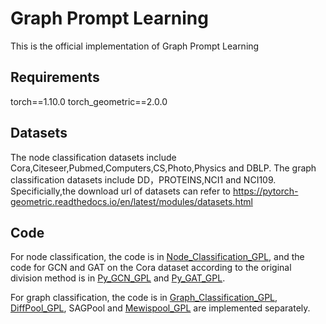 # Graph Prompt Learning
This is the official implementation of Graph Prompt Learning
## Requirements
torch==1.10.0
torch_geometric==2.0.0
## Datasets
The node classification datasets include Cora,Citeseer,Pubmed,Computers,CS,Photo,Physics and DBLP.
The graph classification datasets include DD，PROTEINS,NCI1 and NCI109.
Specificially,the download url of datasets can refer to https://pytorch-geometric.readthedocs.io/en/latest/modules/datasets.html
## Code
For node classification, the code is in [Node_Classification_GPL](https://github.com/PreckLi/graph_prompt_learning/tree/main/Node_Classification_GPL), and the code for GCN and GAT on the Cora dataset according to the original division method is in [Py_GCN_GPL](https://github.com/PreckLi/graph_prompt_learning/tree/main/Py_GCN_GPL/pygcn) and [Py_GAT_GPL](https://github.com/PreckLi/graph_prompt_learning/tree/main/Py_GAT_GPL).

For graph classification, the code is in [Graph_Classification_GPL](https://github.com/PreckLi/graph_prompt_learning/tree/main/Graph_Classification_GPL), [DiffPool_GPL](https://github.com/PreckLi/graph_prompt_learning/tree/main/Diffpool_GPL), SAGPool and [Mewispool_GPL](https://github.com/PreckLi/graph_prompt_learning/tree/main/Mewispool_GPL/graph_classification) are implemented separately.
